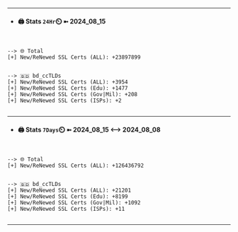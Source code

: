 

---
- #### 🖨️ **Stats** `24Hr`⏲️ ➼ 2024_08_15
```console


--> 🌐 Total
[+] New/ReNewed SSL Certs (ALL): +23897899


--> 🇧🇩 bd_ccTLDs
[+] New/ReNewed SSL Certs (ALL): +3954
[+] New/ReNewed SSL Certs (Edu): +1477
[+] New/ReNewed SSL Certs (Gov|Mil): +208
[+] New/ReNewed SSL Certs (ISPs): +2


```

---
- #### 🖨️ **Stats** `7Days`⏲️ ➼ 2024_08_15 <--> 2024_08_08
```console


--> 🌐 Total
[+] New/ReNewed SSL Certs (ALL): +126436792


--> 🇧🇩 bd_ccTLDs
[+] New/ReNewed SSL Certs (ALL): +21201
[+] New/ReNewed SSL Certs (Edu): +8199
[+] New/ReNewed SSL Certs (Gov|Mil): +1092
[+] New/ReNewed SSL Certs (ISPs): +11


```

---

